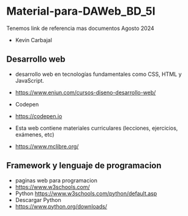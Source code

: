 # Material-para-DAWeb_BD_5I
Tenemos link de referencia mas documentos Agosto 2024
- Kevin Carbajal
## Desarrollo web

- desarrollo web en tecnologías fundamentales como CSS, HTML y JavaScript.
- https://www.eniun.com/cursos-diseno-desarrollo-web/

- Codepen
- https://codepen.io

- Esta web contiene materiales curriculares (lecciones, ejercicios, exámenes, etc)
- https://www.mclibre.org/

## Framework y lenguaje de programacion
- paginas web para programacion
- https://www.w3schools.com/
- Python https://www.w3schools.com/python/default.asp
- Descargar Python
- https://www.python.org/downloads/



